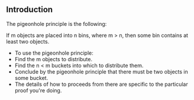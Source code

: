 ## Introduction


The pigeonhole principle is the following:

If m objects are placed into n bins, where m > n, then some bin contains at least two objects.


- To use the pigeonhole principle:
 - Find the m objects to distribute.
 - Find the n < m buckets into which to distribute them.
 - Conclude by the pigeonhole principle that there must be two objects in some bucket.
- The details of how to proceeds from there are specific to the particular proof you're doing.